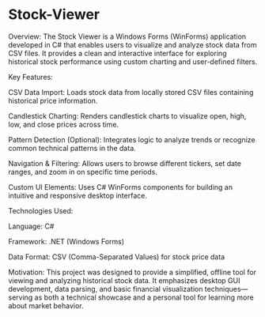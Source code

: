 # Stock-Viewer
Overview:
The Stock Viewer is a Windows Forms (WinForms) application developed in C# that enables users to visualize and analyze stock data from CSV files. It provides a clean and interactive interface for exploring historical stock performance using custom charting and user-defined filters.

Key Features:

CSV Data Import: Loads stock data from locally stored CSV files containing historical price information.

Candlestick Charting: Renders candlestick charts to visualize open, high, low, and close prices across time.

Pattern Detection (Optional): Integrates logic to analyze trends or recognize common technical patterns in the data.

Navigation & Filtering: Allows users to browse different tickers, set date ranges, and zoom in on specific time periods.

Custom UI Elements: Uses C# WinForms components for building an intuitive and responsive desktop interface.

Technologies Used:

Language: C#

Framework: .NET (Windows Forms)

Data Format: CSV (Comma-Separated Values) for stock price data

Motivation:
This project was designed to provide a simplified, offline tool for viewing and analyzing historical stock data. It emphasizes desktop GUI development, data parsing, and basic financial visualization techniques—serving as both a technical showcase and a personal tool for learning more about market behavior.
